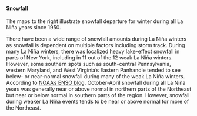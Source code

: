 #### Snowfall

The maps to the right illustrate snowfall departure for winter during all La Niña years since 1950.

There have been a wide range of snowfall amounts during La Niña winters as snowfall is dependent on multiple factors including storm track. During many La Niña winters, there was localized heavy lake-effect snowfall in parts of New York, including in 11 out of the 12 weak La Niña winters. However, some southern spots such as south-central Pennsylvania, western Maryland, and West Virginia’s Eastern Panhandle tended to see below- or near-normal snowfall during many of the weak La Niña winters. According to [NOAA’s ENSO blog](https://www.climate.gov/news-features/blogs/enso/what-about-snow-during-la-ni%C3%B1a-winters), October-April snowfall during all La Niña years was generally near or above normal in northern parts of the Northeast but near or below normal in southern parts of the region. However, snowfall during weaker La Niña events tends to be near or above normal for more of the Northeast.